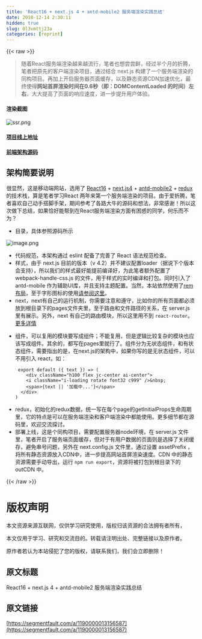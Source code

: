```yaml
---
title: 'React16 + next.js 4 + antd-mobile2 服务端渲染实践总结' 
date: 2018-12-14 2:30:11
hidden: true
slug: 0l3vmttj23a
categories: [reprint]
---
```


{{< raw >}}

                    
<blockquote>随着React服务端渲染越来越流行，笔者也想尝尝鲜，经过半个月的折腾，笔者把原先的客户端渲染项目，通过结合 next.js 构建了一个服务端渲染的同构项目。再加上开启服务器页面缓存，以及静态资源CDN加速优化，最终使得<strong>网站首屏渲染时间在0.6秒（即：DOMContentLoaded 的时间）左右</strong>，大大提高了页面的响应速度，进一步提升用户体验。</blockquote>
<h4>渲染截图</h4>
<p><span class="img-wrap"><img data-src="/img/remote/1460000013228759" src="https://static.alili.tech/img/remote/1460000013228759" alt="ssr.png" title="ssr.png" style="cursor: pointer; display: inline;"></span></p>
<h4><a href="http://m.jr.duduapp.net/" rel="nofollow noreferrer" target="_blank">项目线上地址</a></h4>
<h4><a href="https://github.com/minooo/react-ssr" rel="nofollow noreferrer" target="_blank">前端架构源码</a></h4>
<h2 id="articleHeader0">架构简要说明</h2>
<p>很显然，这是移动端网站，选用了 <a href="https://github.com/facebook/react" rel="nofollow noreferrer" target="_blank">React16</a> + <a href="https://github.com/zeit/next.js" rel="nofollow noreferrer" target="_blank">next.js4</a> + <a href="https://github.com/ant-design/ant-design-mobile" rel="nofollow noreferrer" target="_blank">antd-mobile2</a> + <a href="https://github.com/reactjs/redux" rel="nofollow noreferrer" target="_blank">redux</a> 的技术栈，算是笔者学习React 两年来第一个服务端渲染的项目。由于爱折腾，笔者喜欢自己动手搭脚手架，期间参考了各路大牛的源码和想法，非常感谢！所以这次做下总结，如果恰好能帮到在React服务端渲染方面有困惑的同学，何乐而不为？</p>
<ul><li>目录，具体参照源码所示</li></ul>
<p><span class="img-wrap"><img data-src="/img/remote/1460000013228760" src="https://static.alili.tech/img/remote/1460000013228760" alt="image.png" title="image.png" style="cursor: pointer; display: inline;"></span></p>
<ul>
<li>代码规范，本架构通过 eslint 配备了完善了 React 语法规范检查。</li>
<li>样式，由于 next.js 目前的版本（v 4.2）并不建议配置loader（据说下个版本会支持），所以我们的样式最好能提前编译好，为此笔者额外配置了 webpack-handle-css.js 的文件，用于样式的实时编译和打包。同时引入了 antd-mobile 作为辅助UI库，并且支持主题配置。当然，本站依然使用了<a href="https://www.jianshu.com/p/985d26b40199" rel="nofollow noreferrer" target="_blank">rem布局</a>，至于字形图标的使用<a href="https://www.jianshu.com/p/8aa29bfdd046" rel="nofollow noreferrer" target="_blank">请参阅这里</a>。</li>
<li>next，next有自己的运行机制，你需要注意和遵守，比如你的所有页面都必须放到根目录下的pages文件夹里，至于路由和文件路径的关系，在 server.js 里有展示。另外，next 有自己的路由模块，所以这里用不到 <code>react-router</code>。<a href="https://github.com/zeit/next.js#how-to-use" rel="nofollow noreferrer" target="_blank">更多详情</a>
</li>
<li>
<p>组件，可以复用的模块要写成组件；不能复用，但是逻辑比较复杂的模块也应该写成组件。其余的，都写在pages里就行了。组件分为无状态组件，和有状态组件，需要指出的是，在next.js的架构中，如果你写的是无状态组件，可以不用引入 react，如：</p>
<div class="widget-codetool" style="display:none;">
      <div class="widget-codetool--inner">
      <span class="selectCode code-tool" data-toggle="tooltip" data-placement="top" title="" data-original-title="全选"></span>
      <span type="button" class="copyCode code-tool" data-toggle="tooltip" data-placement="top" data-clipboard-text=" export default ({ text }) => (
    <div className=&quot;h100 flex jc-center ai-center&quot;>
    <i className=&quot;i-loading rotate font32 c999&quot; />&amp;nbsp;
    <span>{text || '加载中...'}</span>
  </div>
)" title="" data-original-title="复制"></span>
      <span type="button" class="saveToNote code-tool" data-toggle="tooltip" data-placement="top" title="" data-original-title="放进笔记"></span>
      </div>
      </div><pre class="hljs dust"><code><span class="xml"> export default (</span><span class="hljs-template-variable">{ text }</span><span class="xml">) =&gt; (
    <span class="hljs-tag">&lt;<span class="hljs-name">div</span> <span class="hljs-attr">className</span>=<span class="hljs-string">"h100 flex jc-center ai-center"</span>&gt;</span>
    <span class="hljs-tag">&lt;<span class="hljs-name">i</span> <span class="hljs-attr">className</span>=<span class="hljs-string">"i-loading rotate font32 c999"</span> /&gt;</span>&amp;nbsp;
    <span class="hljs-tag">&lt;<span class="hljs-name">span</span>&gt;</span></span><span class="hljs-template-variable">{text || '加载中...'}</span><span class="xml"><span class="hljs-tag">&lt;/<span class="hljs-name">span</span>&gt;</span>
  <span class="hljs-tag">&lt;/<span class="hljs-name">div</span>&gt;</span>
)</span></code></pre>
</li>
<li>redux，初始化的redux数据，统一写在每个page的getInitialProps生命周期里，它的特点是可以在服务端渲染和客户端渲染中都能使用。更多细节都在源码里，欢迎交流探讨。</li>
<li>部署上线，这是个同构项目，需要配置服务器node环境，在 server.js 文件里，笔者开启了服务端页面缓存，但对于有用户数据的页面则是选择了关闭缓存，避免串号问题，另外在 next.config.js 文件里，通过设置 assetPrefix ，将所有静态资源放入CDN中，进一步提高网站首屏渲染速度。CDN 中的静态资源需要手动导出，运行 <code>npm run export</code>，资源将被打包到根目录下的 outCDN 中。</li>
</ul>

                
{{< /raw >}}

# 版权声明
本文资源来源互联网，仅供学习研究使用，版权归该资源的合法拥有者所有，

本文仅用于学习、研究和交流目的。转载请注明出处、完整链接以及原作者。

原作者若认为本站侵犯了您的版权，请联系我们，我们会立即删除！

## 原文标题
React16 + next.js 4 + antd-mobile2 服务端渲染实践总结

## 原文链接
[https://segmentfault.com/a/1190000013156587](https://segmentfault.com/a/1190000013156587)


